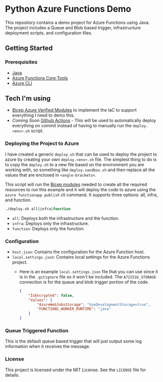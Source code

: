 # Python Azure Functions Demo

This repository contains a demo project for Azure Functions using Java. The project includes a Queue and Blob based trigger, infrastructure deployment scripts, and configuration files.

## Getting Started

### Prerequisites

- [Java](https://code.visualstudio.com/docs/java/java-tutorial)
- [Azure Functions Core Tools](https://docs.microsoft.com/en-us/azure/azure-functions/functions-run-local)
- [Azure CLI](https://docs.microsoft.com/en-us/cli/azure/install-azure-cli)

## Tech I'm using

- [Bicep Azure Verified Modules](https://azure.github.io/Azure-Verified-Modules/indexes/bicep/) to implement the IaC to support everything I need to demo this.
- *Coming Soon* [Github Actions](https://docs.github.com/en/actions/about-github-actions/understanding-github-actions) - This will be used to automatically deploy everything on commit instead of having to manually run the `deploy.<env>.sh` script.

### Deploying the Project to Azure

I have created a generic `deploy.sh` that can be used to deploy the project to azure by creating your own `deploy.<env>.sh` file.  The simplest thing to do is to copy the `deploy.sh` to a new file based on the environment you are working with, so something like `deploy.sandbox.sh` and then replace all the values that are enclosed in `<angle-brackets>`.

This script will run the [Bicep modules](https://github.com/anotherRedbeard/dotnet-azfunc-demo/blob/main/iac/bicep) needed to create all the required resources to run this example and it will deploy the code to azure using the `azure functionapp publish` cli command.  It supports three options: all, infra, and function.

```sh
./deploy.sh all|infra|function
```

- `all`: Deploys both the infrastructure and the function.
- `infra`: Deploys only the infrastructure.
- `function`: Deploys only the function.

### Configuration

- `host.json`: Contains the configuration for the Azure Function host.
- `local.settings.json`: Contains local settings for the Azure Functions project.
  - Here is an example `local.settings.json` file that you can use since it is in the `.gitignore` file so it won't be included. The `A72151b_STORAGE` connection is for the queue and blob trigger portion of the code.
  
    ```json
    {
        "IsEncrypted": false,
        "Values": {
            "AzureWebJobsStorage": "UseDevelopmentStorage=true",
            "FUNCTIONS_WORKER_RUNTIME": "java"
        }
    }
    ```

### Queue Triggered Function

This is the default queue based trigger that will just output some log information when it receives the message.

### License

This project is licensed under the MIT License. See the `LICENSE` file for details.
